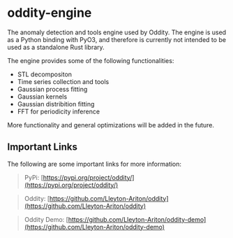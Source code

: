 # oddity-engine

The anomaly detection and tools engine used by Oddity. The engine is used as a Python binding with PyO3, and therefore is currently not intended to be used as a standalone Rust library. 

The engine provides some of the following functionalities:

- STL decompositon
- Time series collection and tools
- Gaussian process fitting
- Gaussian kernels
- Gaussian distribition fitting
- FFT for periodicity inference

More functionality and general optimizations will be added in the future.

## Important Links

The following are some important links for more information:

> PyPi: [https://pypi.org/project/oddity/](https://pypi.org/project/oddity/)

> Oddity: [https://github.com/Lleyton-Ariton/oddity](https://github.com/Lleyton-Ariton/oddity)

> Oddity Demo: [https://github.com/Lleyton-Ariton/oddity-demo](https://github.com/Lleyton-Ariton/oddity-demo)